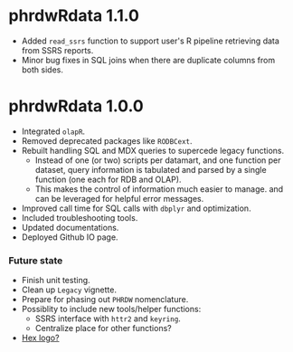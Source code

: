 # phrdwRdata 1.1.0

* Added `read_ssrs` function to support user's R pipeline retrieving data
  from SSRS reports.
* Minor bug fixes in SQL joins when there are duplicate columns from both sides.

# phrdwRdata 1.0.0

* Integrated `olapR`.
* Removed deprecated packages like `RODBCext`.
* Rebuilt handling SQL and MDX queries to supercede legacy functions.
  * Instead of one (or two) scripts per datamart, and one function per dataset,
  query information is tabulated and parsed by a single function (one each
  for RDB and OLAP).
  * This makes the control of information much easier to manage.
  and can be leveraged for helpful error messages.
* Improved call time for SQL calls with `dbplyr` and optimization.
* Included troubleshooting tools.
* Updated documentations.
* Deployed Github IO page.

### Future state

* Finish unit testing.
* Clean up `Legacy` vignette.
* Prepare for phasing out `PHRDW` nomenclature.
* Possiblity to include new tools/helper functions:
  * SSRS interface with `httr2` and `keyring`.
  * Centralize place for other functions?
* [Hex logo?](https://r-pkgs.org/website.html#logo)
